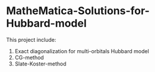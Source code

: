 # MatheMatica-Solutions-for-Hubbard-model
This project include: 
1. Exact diagonalization for multi-orbitals Hubbard model 
2. CG-method 
3. Slate-Koster-method 

